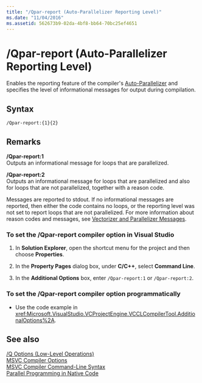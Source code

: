 ```yaml
---
title: "/Qpar-report (Auto-Parallelizer Reporting Level)"
ms.date: "11/04/2016"
ms.assetid: 562673b9-02da-4bf8-bb64-70bc25ef4651
---
```

# /Qpar-report (Auto-Parallelizer Reporting Level)

Enables the reporting feature of the compiler's [Auto-Parallelizer](../../parallel/auto-parallelization-and-auto-vectorization.md) and specifies the level of informational messages for output during compilation.

## Syntax

```
/Qpar-report:{1}{2}
```

## Remarks

**/Qpar-report:1**<br/>
Outputs an informational message for loops that are parallelized.

**/Qpar-report:2**<br/>
Outputs an informational message for loops that are parallelized and also for loops that are not parallelized, together with a reason code.

Messages are reported to stdout. If no informational messages are reported, then either the code contains no loops, or the reporting level was not set to report loops that are not parallelized. For more information about reason codes and messages, see [Vectorizer and Parallelizer Messages](../../error-messages/tool-errors/vectorizer-and-parallelizer-messages.md).

### To set the /Qpar-report compiler option in Visual Studio

1. In **Solution Explorer**, open the shortcut menu for the project and then choose **Properties**.

1. In the **Property Pages** dialog box, under **C/C++**, select **Command Line**.

1. In the **Additional Options** box, enter `/Qpar-report:1` or `/Qpar-report:2`.

### To set the /Qpar-report compiler option programmatically

- Use the code example in <xref:Microsoft.VisualStudio.VCProjectEngine.VCCLCompilerTool.AdditionalOptions%2A>.

## See also

[/Q Options (Low-Level Operations)](q-options-low-level-operations.md)<br/>
[MSVC Compiler Options](compiler-options.md)<br/>
[MSVC Compiler Command-Line Syntax](compiler-command-line-syntax.md)<br/>
[Parallel Programming in Native Code](https://blogs.msdn.microsoft.com/nativeconcurrency/2012/04/12/auto-vectorizer-in-visual-studio-2012-overview/)
